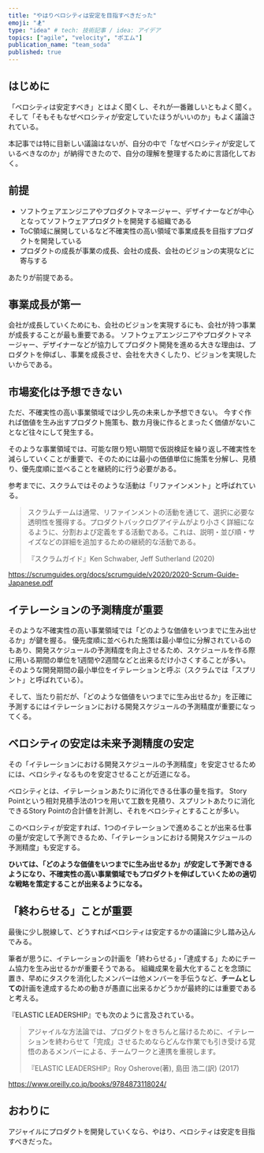 ```yaml
---
title: "やはりベロシティは安定を目指すべきだった"
emoji: "🏂"
type: "idea" # tech: 技術記事 / idea: アイデア
topics: ["agile", "velocity", "ポエム"]
publication_name: "team_soda"
published: true
---
```


## はじめに

「ベロシティは安定すべき」とはよく聞くし、それが一番難しいともよく聞く。
そして「そもそもなぜベロシティが安定していたほうがいいのか」もよく議論されている。

本記事では特に目新しい議論はないが、自分の中で「なぜベロシティが安定しているべきなのか」が納得できたので、自分の理解を整理するために言語化しておく。

## 前提

- ソフトウェアエンジニアやプロダクトマネージャー、デザイナーなどが中心となってソフトウェアプロダクトを開発する組織である
- ToC領域に展開しているなど不確実性の高い領域で事業成長を目指すプロダクトを開発している
- プロダクトの成長が事業の成長、会社の成長、会社のビジョンの実現などに寄与する

あたりが前提である。

## 事業成長が第一

会社が成長していくためにも、会社のビジョンを実現するにも、会社が持つ事業が成長することが最も重要である。
ソフトウェアエンジニアやプロダクトマネージャー、デザイナーなどが協力してプロダクト開発を進める大きな理由は、プロダクトを伸ばし、事業を成長させ、会社を大きくしたり、ビジョンを実現したいからである。

## 市場変化は予想できない

ただ、不確実性の高い事業領域では少し先の未来しか予想できない。
今すぐ作れば価値を生み出すプロダクト施策も、数カ月後に作るとまったく価値がないことなど往々にして発生する。

そのような事業領域では、可能な限り短い期間で仮説検証を繰り返し不確実性を減らしていくことが重要で、そのためには最小の価値単位に施策を分解し、見積り、優先度順に並べることを継続的に行う必要がある。

参考までに、スクラムではそのような活動は「リファインメント」と呼ばれている。

> スクラムチームは通常、リファインメントの活動を通じて、選択に必要な透明性を獲得する。プロダクトバックログアイテムがより⼩さく詳細になるように、分割および定義をする活動である。これは、説明・並び順・サイズなどの詳細を追加するための継続的な活動である。
>
> 『スクラムガイド』Ken Schwaber, Jeff Sutherland (2020)

https://scrumguides.org/docs/scrumguide/v2020/2020-Scrum-Guide-Japanese.pdf

## イテレーションの予測精度が重要

そのような不確実性の高い事業領域では「どのような価値をいつまでに生み出せるか」が鍵を握る。
優先度順に並べられた施策は最小単位に分解されているのもあり、開発スケジュールの予測精度を向上させるため、スケジュールを作る際に用いる期間の単位を1週間や2週間などと出来るだけ小さくすることが多い。
そのような開発期間の最小単位をイテレーションと呼ぶ（スクラムでは「スプリント」と呼ばれている）。

そして、当たり前だが、「どのような価値をいつまでに生み出せるか」を正確に予測するにはイテレーションにおける開発スケジュールの予測精度が重要になってくる。

## ベロシティの安定は未来予測精度の安定

その「イテレーションにおける開発スケジュールの予測精度」を安定させるためには、ベロシティなるものを安定させることが近道になる。

ベロシティとは、イテレーションあたりに消化できる仕事の量を指す。
Story Pointという相対見積手法の1つを用いて工数を見積り、スプリントあたりに消化できるStory Pointの合計値を計測し、それをベロシティとすることが多い。

このベロシティが安定すれば、1つのイテレーションで進めることが出来る仕事の量が安定して予測できるため、「イテレーションにおける開発スケジュールの予測精度」も安定する。

**ひいては、「どのような価値をいつまでに生み出せるか」が安定して予測できるようになり、不確実性の高い事業領域でもプロダクトを伸ばしていくための適切な戦略を策定することが出来るようになる。**

## 「終わらせる」ことが重要

最後に少し脱線して、どうすればベロシティは安定するかの議論に少し踏み込んでみる。

筆者が思うに、イテレーションの計画を「終わらせる」・「達成する」ためにチーム協力を生み出せるかが重要そうである。
組織成果を最大化することを念頭に置き、早めにタスクを消化したメンバーは他メンバーを手伝うなど、**チームとしての**計画を達成するための動きが愚直に出来るかどうかが最終的には重要であると考える。

『ELASTIC LEADERSHIP』でも次のように言及されている。

> アジャイルな方法論では、プロダクトをきちんと届けるために、イテレーションを終わらせて「完成」させるためならどんな作業でも引き受ける覚悟のあるメンバーによる、チームワークと連携を重視します。
>
> 『ELASTIC LEADERSHIP』Roy Osherove(著), 島田 浩二(訳) (2017)

https://www.oreilly.co.jp/books/9784873118024/

## おわりに

アジャイルにプロダクトを開発していくなら、やはり、ベロシティは安定を目指すべきだった。
